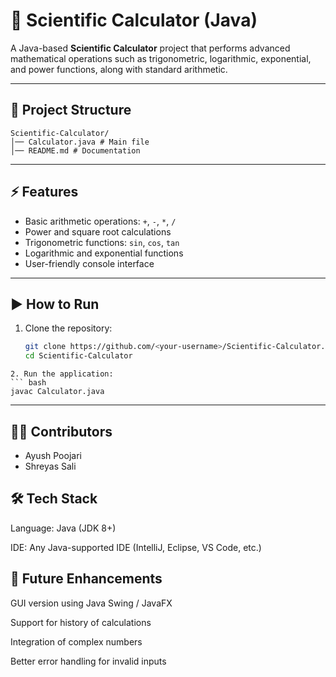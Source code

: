 # 🔢 Scientific Calculator (Java)

A Java-based **Scientific Calculator** project that performs advanced mathematical operations such as trigonometric, logarithmic, exponential, and power functions, along with standard arithmetic.

---

## 📂 Project Structure
```
Scientific-Calculator/
│── Calculator.java # Main file
│── README.md # Documentation
```
---
## ⚡ Features
- Basic arithmetic operations: `+`, `-`, `*`, `/`
- Power and square root calculations
- Trigonometric functions: `sin`, `cos`, `tan`
- Logarithmic and exponential functions
- User-friendly console interface
---

## ▶️ How to Run
1. Clone the repository:
   ```bash
   git clone https://github.com/<your-username>/Scientific-Calculator.git
   cd Scientific-Calculator
  ```
2. Run the application:
  ``` bash
  javac Calculator.java  
  ```
---
## 👨‍💻 Contributors
- Ayush Poojari
- Shreyas Sali

## 🛠️ Tech Stack
Language: Java (JDK 8+)

IDE: Any Java-supported IDE (IntelliJ, Eclipse, VS Code, etc.)

## 📌 Future Enhancements
GUI version using Java Swing / JavaFX

Support for history of calculations

Integration of complex numbers

Better error handling for invalid inputs

